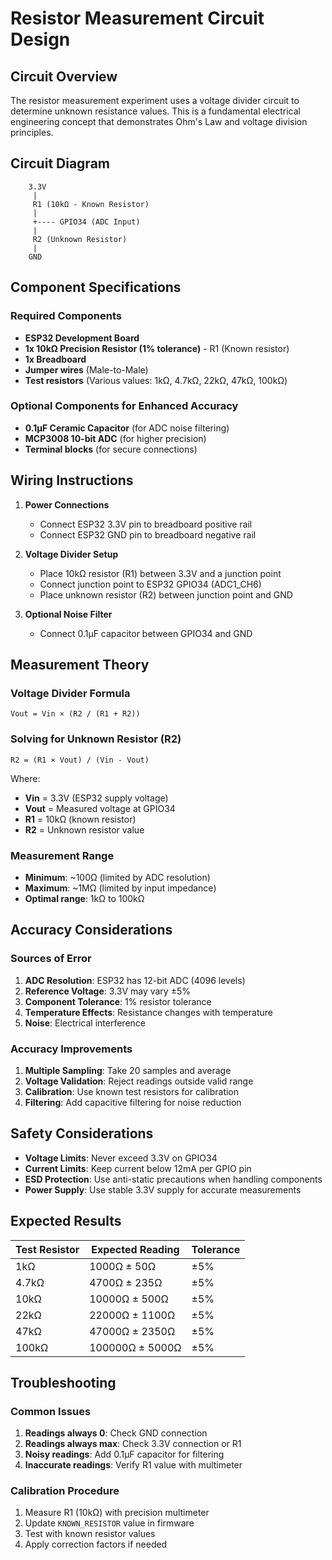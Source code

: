 # Resistor Measurement Circuit Design

## Circuit Overview

The resistor measurement experiment uses a voltage divider circuit to determine unknown resistance values. This is a fundamental electrical engineering concept that demonstrates Ohm's Law and voltage division principles.

## Circuit Diagram

```
    3.3V
     |
     R1 (10kΩ - Known Resistor)
     |
     +---- GPIO34 (ADC Input)
     |
     R2 (Unknown Resistor)
     |
    GND
```

## Component Specifications

### Required Components
- **ESP32 Development Board**
- **1x 10kΩ Precision Resistor (1% tolerance)** - R1 (Known resistor)
- **1x Breadboard**
- **Jumper wires** (Male-to-Male)
- **Test resistors** (Various values: 1kΩ, 4.7kΩ, 22kΩ, 47kΩ, 100kΩ)

### Optional Components for Enhanced Accuracy
- **0.1μF Ceramic Capacitor** (for ADC noise filtering)
- **MCP3008 10-bit ADC** (for higher precision)
- **Terminal blocks** (for secure connections)

## Wiring Instructions

1. **Power Connections**
   - Connect ESP32 3.3V pin to breadboard positive rail
   - Connect ESP32 GND pin to breadboard negative rail

2. **Voltage Divider Setup**
   - Place 10kΩ resistor (R1) between 3.3V and a junction point
   - Connect junction point to ESP32 GPIO34 (ADC1_CH6)
   - Place unknown resistor (R2) between junction point and GND

3. **Optional Noise Filter**
   - Connect 0.1μF capacitor between GPIO34 and GND

## Measurement Theory

### Voltage Divider Formula
```
Vout = Vin × (R2 / (R1 + R2))
```

### Solving for Unknown Resistor (R2)
```
R2 = (R1 × Vout) / (Vin - Vout)
```

Where:
- **Vin** = 3.3V (ESP32 supply voltage)
- **Vout** = Measured voltage at GPIO34
- **R1** = 10kΩ (known resistor)
- **R2** = Unknown resistor value

### Measurement Range
- **Minimum**: ~100Ω (limited by ADC resolution)
- **Maximum**: ~1MΩ (limited by input impedance)
- **Optimal range**: 1kΩ to 100kΩ

## Accuracy Considerations

### Sources of Error
1. **ADC Resolution**: ESP32 has 12-bit ADC (4096 levels)
2. **Reference Voltage**: 3.3V may vary ±5%
3. **Component Tolerance**: 1% resistor tolerance
4. **Temperature Effects**: Resistance changes with temperature
5. **Noise**: Electrical interference

### Accuracy Improvements
1. **Multiple Sampling**: Take 20 samples and average
2. **Voltage Validation**: Reject readings outside valid range
3. **Calibration**: Use known test resistors for calibration
4. **Filtering**: Add capacitive filtering for noise reduction

## Safety Considerations

- **Voltage Limits**: Never exceed 3.3V on GPIO34
- **Current Limits**: Keep current below 12mA per GPIO pin
- **ESD Protection**: Use anti-static precautions when handling components
- **Power Supply**: Use stable 3.3V supply for accurate measurements

## Expected Results

| Test Resistor | Expected Reading | Tolerance |
|---------------|------------------|-----------|
| 1kΩ          | 1000Ω ± 50Ω     | ±5%       |
| 4.7kΩ        | 4700Ω ± 235Ω    | ±5%       |
| 10kΩ         | 10000Ω ± 500Ω   | ±5%       |
| 22kΩ         | 22000Ω ± 1100Ω  | ±5%       |
| 47kΩ         | 47000Ω ± 2350Ω  | ±5%       |
| 100kΩ        | 100000Ω ± 5000Ω | ±5%       |

## Troubleshooting

### Common Issues
1. **Readings always 0**: Check GND connection
2. **Readings always max**: Check 3.3V connection or R1
3. **Noisy readings**: Add 0.1μF capacitor for filtering
4. **Inaccurate readings**: Verify R1 value with multimeter

### Calibration Procedure
1. Measure R1 (10kΩ) with precision multimeter
2. Update `KNOWN_RESISTOR` value in firmware
3. Test with known resistor values
4. Apply correction factors if needed
